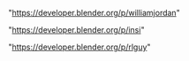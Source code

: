 "https://developer.blender.org/p/williamjordan"

"https://developer.blender.org/p/insi"

"https://developer.blender.org/p/rlguy"

 
 
